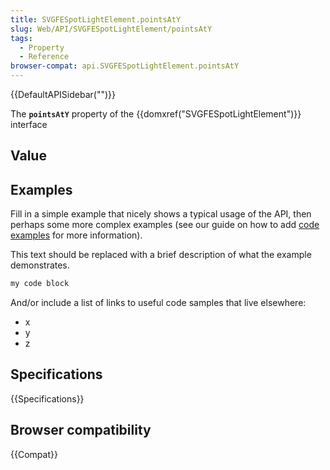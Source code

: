 ```yaml
---
title: SVGFESpotLightElement.pointsAtY
slug: Web/API/SVGFESpotLightElement/pointsAtY
tags:
  - Property
  - Reference
browser-compat: api.SVGFESpotLightElement.pointsAtY
---
```

{{DefaultAPISidebar("")}}

The **`pointsAtY`** property of the {{domxref("SVGFESpotLightElement")}} interface 

## Value



## Examples

Fill in a simple example that nicely shows a typical usage of the API, then perhaps some more complex examples (see our guide on how to add [code examples](/en-US/docs/MDN/Contribute/Structures/Code_examples) for more information).

This text should be replaced with a brief description of what the example demonstrates.

```js
my code block
```

And/or include a list of links to useful code samples that live elsewhere:

*   x
*   y
*   z

## Specifications

{{Specifications}}

## Browser compatibility

{{Compat}}


